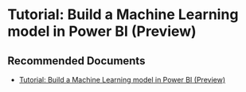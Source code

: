   <properties
	pageTitle="apply auto - in-built machine learning model - forecasting"
	description="apply auto - in-built machine learning model - forecasting"
	service="microsoft.PowerBIDedicated"
	resource="capacities"
	authors="pjfreitas"
	ms.author="pfreitas"	
	displayOrder="230"
	selfHelpType="generic"
	supportTopicIds="32633800"
	productPesIds="16334"
	cloudEnvironments="public, MoonCake, fairfax" 
	articleId="da1937fe-7b16-45ae-963c-2c976d0d14e3"
	ownershipId="ASEP_ContentService_Placeholder"
/>

# Tutorial: Build a Machine Learning model in Power BI (Preview)

## **Recommended Documents**

* [Tutorial: Build a Machine Learning model in Power BI (Preview)](https://docs.microsoft.com/power-bi/service-tutorial-build-machine-learning-model)
